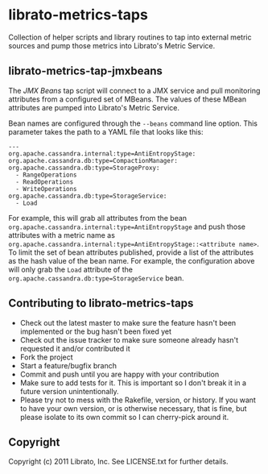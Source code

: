 # librato-metrics-taps

Collection of helper scripts and library routines to tap into external
metric sources and pump those metrics into Librato's Metric Service.

## librato-metrics-tap-jmxbeans

The *JMX Beans* tap script will connect to a JMX service and pull
monitoring attributes from a configured set of MBeans. The values of
these MBean attributes are pumped into Librato's Metric Service.

Bean names are configured through the `--beans` command line
option. This parameter takes the path to a YAML file that looks like
this:

```
--- 
org.apache.cassandra.internal:type=AntiEntropyStage: 
org.apache.cassandra.db:type=CompactionManager: 
org.apache.cassandra.db:type=StorageProxy: 
  - RangeOperations
  - ReadOperations
  - WriteOperations
org.apache.cassandra.db:type=StorageService: 
  - Load
```

For example, this will grab all attributes from the bean
`org.apache.cassandra.internal:type=AntiEntropyStage` and push those
attributes with a metric name as
`org.apache.cassandra.internal:type=AntiEntropyStage::<attribute
name>`. To limit the set of bean attributes published, provide a list
of the attributes as the hash value of the bean name. For example, the
configuration above will only grab the `Load` attribute of the
`org.apache.cassandra.db:type=StorageService` bean.


## Contributing to librato-metrics-taps
 
* Check out the latest master to make sure the feature hasn't been implemented or the bug hasn't been fixed yet
* Check out the issue tracker to make sure someone already hasn't requested it and/or contributed it
* Fork the project
* Start a feature/bugfix branch
* Commit and push until you are happy with your contribution
* Make sure to add tests for it. This is important so I don't break it in a future version unintentionally.
* Please try not to mess with the Rakefile, version, or history. If you want to have your own version, or is otherwise necessary, that is fine, but please isolate to its own commit so I can cherry-pick around it.

## Copyright

Copyright (c) 2011 Librato, Inc. See LICENSE.txt for
further details.

